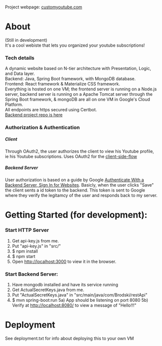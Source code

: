 Project webpage: [customyoutube.com](https://customyoutube.com)

# About  

(Still in development)  
It's a cool webiste that lets you organized your youtube subscriptions!  
### Tech details  
A dynamic website based on N-tier architecture with Presentation, Logic, and Data layer.  
Backend: Java, Spring Boot framework, with MongoDB database.  
Frontend: React framework & Materialize CSS framework.  
Everything is hosted on one VM; the frontend server is running on a Node.js server, backend server is running on a Apache
Tomcat server through the Spring Boot framework, & mongoDB are all on one VM in Google's Cloud Platform.  
All endpoints are https secured using Certbot.  
[Backend project repo is here](https://github.com/Brodski/customyoutube-backend)


### Authorization & Authentication  
##### Client  
Through OAuth2, the user authorizes the client to view his Youtube profile, ie his Youtube subscriptions. Uses OAuth2 for the [client-side-flow](https://developers.google.com/youtube/v3/guides/auth/client-side-web-apps)  

##### Backend Server
User authorization is based on a guide by Google [Authenticate With a Backend Server, Sign In for Websites](https://developers.google.com/identity/sign-in/web/server-side-flow). Basicly, when the user clicks "Save" the client sents a id token to the backend. This token is sent to Google where they verify the legitamcy of the user and responds back to my server.



# Getting Started (for development):  
  
  ### Start HTTP Server
1) Get api-key.js from me.  
2) Put "api-key.js" in "src/"   
3) $ npm install   
4) $ npm start   
5) Open [http://localhost:3000](http://localhost:3000) to view it in the browser.   

  ### Start Backend Server:
1) Have mongodb installed and have its service running
2) Get ActualSecretKeys.java from me.
3) Put "ActualSecretKeys.java" in  "src/main/java/com/Brodski/restApi"
4) $ mvn spring-boot:run
5a) App should be listening on port 8080
5b) Verify at [http://localhost:8080/](http://localhost:8080/) to view a message of "Hello!!!" 

# Deployment  

See deployment.txt for info about deploying this to your own VM
